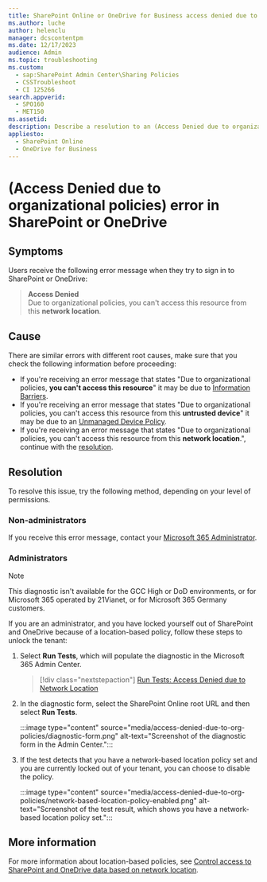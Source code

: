 ```yaml
---
title: SharePoint Online or OneDrive for Business access denied due to organizational policies error message
ms.author: luche
author: helenclu
manager: dcscontentpm
ms.date: 12/17/2023
audience: Admin
ms.topic: troubleshooting
ms.custom: 
  - sap:SharePoint Admin Center\Sharing Policies
  - CSSTroubleshoot
  - CI 125266
search.appverid: 
  - SPO160
  - MET150
ms.assetid: 
description: Describe a resolution to an (Access Denied due to organizational policies) error in SharePoint and OneDrive.
appliesto: 
  - SharePoint Online
  - OneDrive for Business
---
```


# (Access Denied due to organizational policies) error in SharePoint or OneDrive

## Symptoms

Users receive the following error message when they try to sign in to SharePoint or OneDrive:

> **Access Denied**<br/>
> Due to organizational policies, you can't access this resource from this **network location**.

## Cause

There are similar errors with different root causes, make sure that you check the following information before proceeding:

- If you're receiving an error message that states "Due to organizational policies, **you can't access this resource**" it may be due to [Information Barriers](/sharepoint/information-barriers).
- If you're receiving an error message that states "Due to organizational policies, you can't access this resource from this **untrusted device**" it may be due to an [Unmanaged Device Policy](/sharepoint/control-access-from-unmanaged-devices).
- If you're receiving an error message that states "Due to organizational policies, you can't access this resource from this **network location**.", continue with the 
 [resolution](#resolution). 

## Resolution

To resolve this issue, try the following method, depending on your level of permissions.

### Non-administrators

If you receive this error message, contact your [Microsoft 365 Administrator](/microsoft-365/admin/add-users/about-admin-roles?view=o365-worldwide&preserve-view=true). 

### Administrators

> [!NOTE]
> This diagnostic isn't available for the GCC High or DoD environments, or for Microsoft 365 operated by 21Vianet, or for Microsoft 365 Germany customers.

If you are an administrator, and you have locked yourself out of SharePoint and OneDrive because of a location-based policy, follow these steps to unlock the tenant:

1. Select **Run Tests**, which will populate the diagnostic in the Microsoft 365 Admin Center. 

    > [!div class="nextstepaction"]
    > [Run Tests: Access Denied due to Network Location](https://aka.ms/AccessDeniedDuetoNetworkLocation)

2. In the diagnostic form, select the SharePoint Online root URL and then select **Run Tests**.

    :::image type="content" source="media/access-denied-due-to-org-policies/diagnostic-form.png" alt-text="Screenshot of the diagnostic form in the Admin Center.":::
    
3. If the test detects that you have a network-based location policy set and you are currently locked out of your tenant, you can choose to disable the policy.

    :::image type="content" source="media/access-denied-due-to-org-policies/network-based-location-policy-enabled.png" alt-text="Screenshot of the test result, which shows you have a network-based location policy set.":::
 
## More information

For more information about location-based policies, see [Control access to SharePoint and OneDrive data based on network location](/sharepoint/control-access-based-on-network-location).
